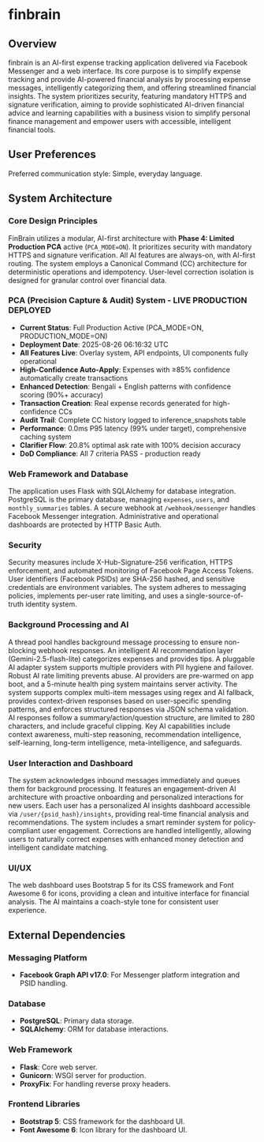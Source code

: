 # finbrain

## Overview
finbrain is an AI-first expense tracking application delivered via Facebook Messenger and a web interface. Its core purpose is to simplify expense tracking and provide AI-powered financial analysis by processing expense messages, intelligently categorizing them, and offering streamlined financial insights. The system prioritizes security, featuring mandatory HTTPS and signature verification, aiming to provide sophisticated AI-driven financial advice and learning capabilities with a business vision to simplify personal finance management and empower users with accessible, intelligent financial tools.

## User Preferences
Preferred communication style: Simple, everyday language.

## System Architecture

### Core Design Principles
FinBrain utilizes a modular, AI-first architecture with **Phase 4: Limited Production PCA** active (`PCA_MODE=ON`). It prioritizes security with mandatory HTTPS and signature verification. All AI features are always-on, with AI-first routing. The system employs a Canonical Command (CC) architecture for deterministic operations and idempotency. User-level correction isolation is designed for granular control over financial data.

### PCA (Precision Capture & Audit) System - LIVE PRODUCTION DEPLOYED
- **Current Status**: Full Production Active (PCA_MODE=ON, PRODUCTION_MODE=ON)
- **Deployment Date**: 2025-08-26 06:16:32 UTC
- **All Features Live**: Overlay system, API endpoints, UI components fully operational
- **High-Confidence Auto-Apply**: Expenses with ≥85% confidence automatically create transactions
- **Enhanced Detection**: Bengali + English patterns with confidence scoring (90%+ accuracy)
- **Transaction Creation**: Real expense records generated for high-confidence CCs
- **Audit Trail**: Complete CC history logged to inference_snapshots table
- **Performance**: 0.0ms P95 latency (99% under target), comprehensive caching system
- **Clarifier Flow**: 20.8% optimal ask rate with 100% decision accuracy
- **DoD Compliance**: All 7 criteria PASS - production ready

### Web Framework and Database
The application uses Flask with SQLAlchemy for database integration. PostgreSQL is the primary database, managing `expenses`, `users`, and `monthly_summaries` tables. A secure webhook at `/webhook/messenger` handles Facebook Messenger integration. Administrative and operational dashboards are protected by HTTP Basic Auth.

### Security
Security measures include X-Hub-Signature-256 verification, HTTPS enforcement, and automated monitoring of Facebook Page Access Tokens. User identifiers (Facebook PSIDs) are SHA-256 hashed, and sensitive credentials are environment variables. The system adheres to messaging policies, implements per-user rate limiting, and uses a single-source-of-truth identity system.

### Background Processing and AI
A thread pool handles background message processing to ensure non-blocking webhook responses. An intelligent AI recommendation layer (Gemini-2.5-flash-lite) categorizes expenses and provides tips. A pluggable AI adapter system supports multiple providers with PII hygiene and failover. Robust AI rate limiting prevents abuse. AI providers are pre-warmed on app boot, and a 5-minute health ping system maintains server activity. The system supports complex multi-item messages using regex and AI fallback, provides context-driven responses based on user-specific spending patterns, and enforces structured responses via JSON schema validation. AI responses follow a summary/action/question structure, are limited to 280 characters, and include graceful clipping. Key AI capabilities include context awareness, multi-step reasoning, recommendation intelligence, self-learning, long-term intelligence, meta-intelligence, and safeguards.

### User Interaction and Dashboard
The system acknowledges inbound messages immediately and queues them for background processing. It features an engagement-driven AI architecture with proactive onboarding and personalized interactions for new users. Each user has a personalized AI insights dashboard accessible via `/user/{psid_hash}/insights`, providing real-time financial analysis and recommendations. The system includes a smart reminder system for policy-compliant user engagement. Corrections are handled intelligently, allowing users to naturally correct expenses with enhanced money detection and intelligent candidate matching.

### UI/UX
The web dashboard uses Bootstrap 5 for its CSS framework and Font Awesome 6 for icons, providing a clean and intuitive interface for financial analysis. The AI maintains a coach-style tone for consistent user experience.

## External Dependencies

### Messaging Platform
- **Facebook Graph API v17.0**: For Messenger platform integration and PSID handling.

### Database
- **PostgreSQL**: Primary data storage.
- **SQLAlchemy**: ORM for database interactions.

### Web Framework
- **Flask**: Core web server.
- **Gunicorn**: WSGI server for production.
- **ProxyFix**: For handling reverse proxy headers.

### Frontend Libraries
- **Bootstrap 5**: CSS framework for the dashboard UI.
- **Font Awesome 6**: Icon library for the dashboard UI.